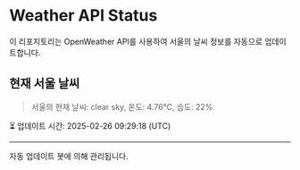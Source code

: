 
# Weather API Status

이 리포지토리는 OpenWeather API를 사용하여 서울의 날씨 정보를 자동으로 업데이트합니다.

## 현재 서울 날씨
> 서울의 현재 날씨: clear sky, 온도: 4.76°C, 습도: 22%

⏳ 업데이트 시간: 2025-02-26 09:29:18 (UTC)

---
자동 업데이트 봇에 의해 관리됩니다.

